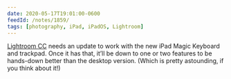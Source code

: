 ```yaml
---
date: 2020-05-17T19:01:00-0600
feedId: /notes/1859/
tags: [photography, iPad, iPadOS, Lightroom]
---
```


[Lightroom CC] needs an update to work with the new iPad Magic Keyboard and trackpad. Once it has that, it’ll be down to one or two features to be hands-down better than the desktop version. (Which is pretty astounding, if you think about it!)

[Lightroom CC]: https://www.adobe.com/products/photoshop-lightroom.html
